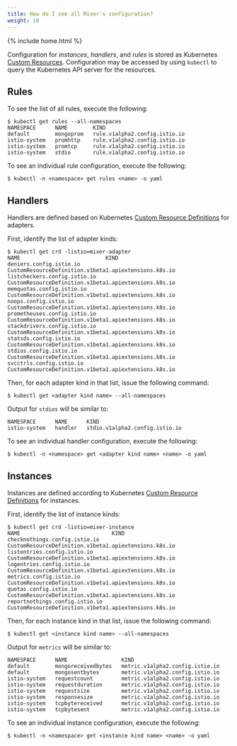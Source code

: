 ```yaml
---
title: How do I see all Mixer's configuration?
weight: 10
---
```

{% include home.html %}

Configuration for *instances*, *handlers*, and *rules* is stored as Kubernetes
[Custom Resources](https://kubernetes.io/docs/concepts/api-extension/custom-resources/).
Configuration may be accessed by using `kubectl` to query the Kubernetes
API server for the resources.

## Rules

To see the list of all rules, execute the following:

```command
$ kubectl get rules --all-namespaces
NAMESPACE      NAME        KIND
default        mongoprom   rule.v1alpha2.config.istio.io
istio-system   promhttp    rule.v1alpha2.config.istio.io
istio-system   promtcp     rule.v1alpha2.config.istio.io
istio-system   stdio       rule.v1alpha2.config.istio.io
```

To see an individual rule configuration, execute the following:

```command
$ kubectl -n <namespace> get rules <name> -o yaml
```

## Handlers

Handlers are defined based on Kubernetes [Custom Resource
Definitions](https://kubernetes.io/docs/concepts/api-extension/custom-resources/#customresourcedefinitions)
for adapters.

First, identify the list of adapter kinds:

```command
$ kubectl get crd -listio=mixer-adapter
NAME                           KIND
deniers.config.istio.io        CustomResourceDefinition.v1beta1.apiextensions.k8s.io
listcheckers.config.istio.io   CustomResourceDefinition.v1beta1.apiextensions.k8s.io
memquotas.config.istio.io      CustomResourceDefinition.v1beta1.apiextensions.k8s.io
noops.config.istio.io          CustomResourceDefinition.v1beta1.apiextensions.k8s.io
prometheuses.config.istio.io   CustomResourceDefinition.v1beta1.apiextensions.k8s.io
stackdrivers.config.istio.io   CustomResourceDefinition.v1beta1.apiextensions.k8s.io
statsds.config.istio.io        CustomResourceDefinition.v1beta1.apiextensions.k8s.io
stdios.config.istio.io         CustomResourceDefinition.v1beta1.apiextensions.k8s.io
svcctrls.config.istio.io       CustomResourceDefinition.v1beta1.apiextensions.k8s.io
```

Then, for each adapter kind in that list, issue the following command:

```command
$ kubectl get <adapter kind name> --all-namespaces
```

Output for `stdios` will be similar to:

```plain
NAMESPACE      NAME      KIND
istio-system   handler   stdio.v1alpha2.config.istio.io
```

To see an individual handler configuration, execute the following:

```command
$ kubectl -n <namespace> get <adapter kind name> <name> -o yaml
```

## Instances

Instances are defined according to Kubernetes [Custom Resource
Definitions](https://kubernetes.io/docs/concepts/api-extension/custom-resources/#customresourcedefinitions)
for instances.

First, identify the list of instance kinds:

```command
$ kubectl get crd -listio=mixer-instance
NAME                             KIND
checknothings.config.istio.io    CustomResourceDefinition.v1beta1.apiextensions.k8s.io
listentries.config.istio.io      CustomResourceDefinition.v1beta1.apiextensions.k8s.io
logentries.config.istio.io       CustomResourceDefinition.v1beta1.apiextensions.k8s.io
metrics.config.istio.io          CustomResourceDefinition.v1beta1.apiextensions.k8s.io
quotas.config.istio.io           CustomResourceDefinition.v1beta1.apiextensions.k8s.io
reportnothings.config.istio.io   CustomResourceDefinition.v1beta1.apiextensions.k8s.io
```

Then, for each instance kind in that list, issue the following command:

```command
$ kubectl get <instance kind name> --all-namespaces
```

Output for `metrics` will be similar to:

```plain
NAMESPACE      NAME                 KIND
default        mongoreceivedbytes   metric.v1alpha2.config.istio.io
default        mongosentbytes       metric.v1alpha2.config.istio.io
istio-system   requestcount         metric.v1alpha2.config.istio.io
istio-system   requestduration      metric.v1alpha2.config.istio.io
istio-system   requestsize          metric.v1alpha2.config.istio.io
istio-system   responsesize         metric.v1alpha2.config.istio.io
istio-system   tcpbytereceived      metric.v1alpha2.config.istio.io
istio-system   tcpbytesent          metric.v1alpha2.config.istio.io
```

To see an individual instance configuration, execute the following:

```command
$ kubectl -n <namespace> get <instance kind name> <name> -o yaml
```
